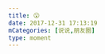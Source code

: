 ```yaml
---
title: 😮
date: 2017-12-31 17:13:19
mCategories: [说说,朋友圈]
type: moment
---
```


<div id="pics-20171231171319"></div>

<script src="/lib/moment/pics.js"></script>
<script>
var data = [
    {"link": "2017-12-31_000000.jpeg", "type": "shuoshuo"},
    {"link": "2017-12-31_000001.jpeg", "type": "shuoshuo"}
];
picsRender(data, "pics-20171231171319");
</script>
